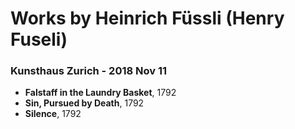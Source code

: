 # Works by Heinrich Füssli (Henry Fuseli)

### Kunsthaus Zurich - 2018 Nov 11
- **Falstaff in the Laundry Basket**, 1792
- **Sin, Pursued by Death**, 1792
- **Silence**, 1792